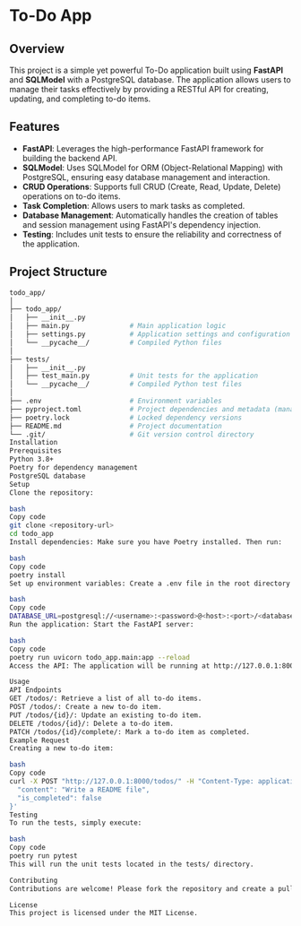 # To-Do App

## Overview

This project is a simple yet powerful To-Do application built using **FastAPI** and **SQLModel** with a PostgreSQL database. The application allows users to manage their tasks effectively by providing a RESTful API for creating, updating, and completing to-do items.

## Features

- **FastAPI**: Leverages the high-performance FastAPI framework for building the backend API.
- **SQLModel**: Uses SQLModel for ORM (Object-Relational Mapping) with PostgreSQL, ensuring easy database management and interaction.
- **CRUD Operations**: Supports full CRUD (Create, Read, Update, Delete) operations on to-do items.
- **Task Completion**: Allows users to mark tasks as completed.
- **Database Management**: Automatically handles the creation of tables and session management using FastAPI's dependency injection.
- **Testing**: Includes unit tests to ensure the reliability and correctness of the application.

## Project Structure

```bash
todo_app/
│
├── todo_app/
│   ├── __init__.py
│   ├── main.py               # Main application logic
│   ├── settings.py           # Application settings and configuration
│   └── __pycache__/          # Compiled Python files
│
├── tests/
│   ├── __init__.py
│   ├── test_main.py          # Unit tests for the application
│   └── __pycache__/          # Compiled Python test files
│
├── .env                      # Environment variables
├── pyproject.toml            # Project dependencies and metadata (managed by Poetry)
├── poetry.lock               # Locked dependency versions
├── README.md                 # Project documentation
└── .git/                     # Git version control directory
Installation
Prerequisites
Python 3.8+
Poetry for dependency management
PostgreSQL database
Setup
Clone the repository:

bash
Copy code
git clone <repository-url>
cd todo_app
Install dependencies: Make sure you have Poetry installed. Then run:

bash
Copy code
poetry install
Set up environment variables: Create a .env file in the root directory and add your PostgreSQL database URL:

bash
Copy code
DATABASE_URL=postgresql://<username>:<password>@<host>:<port>/<database>
Run the application: Start the FastAPI server:

bash
Copy code
poetry run uvicorn todo_app.main:app --reload
Access the API: The application will be running at http://127.0.0.1:8000. You can interact with the API using tools like Postman or via the built-in Swagger UI at http://127.0.0.1:8000/docs.

Usage
API Endpoints
GET /todos/: Retrieve a list of all to-do items.
POST /todos/: Create a new to-do item.
PUT /todos/{id}/: Update an existing to-do item.
DELETE /todos/{id}/: Delete a to-do item.
PATCH /todos/{id}/complete/: Mark a to-do item as completed.
Example Request
Creating a new to-do item:

bash
Copy code
curl -X POST "http://127.0.0.1:8000/todos/" -H "Content-Type: application/json" -d '{
  "content": "Write a README file",
  "is_completed": false
}'
Testing
To run the tests, simply execute:

bash
Copy code
poetry run pytest
This will run the unit tests located in the tests/ directory.

Contributing
Contributions are welcome! Please fork the repository and create a pull request with your changes.

License
This project is licensed under the MIT License.
